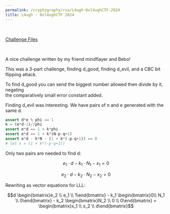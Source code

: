 ```yaml
---
permalink: /cryptography/rsa/L4ugh-0xl4ughCTF-2024
title: L4ugh - 0xl4ughCTF 2024
---
```


<br>

[Challenge Files](https://github.com/Connor-McCartney/CTF_Files/tree/main/2024/0xL4ugh/L4ugh)

<br>

A nice challenge written by my friend mindflayer and Bebo!

This was a 3-part challenge, finding d_good, finding d_evil, and a CBC bit flipping attack.

To find d_good you can send the biggest number allowed then divide by it, negating <br>
the comparatively small error constant added.

Finding d_evil was interesting. We have pairs of n and e generated with the same d.

```python
assert d*e % phi == 1 
k = (e*d-1)//phi
assert e*d == 1 + k*phi
assert e*d == 1 + k*(N-p-q+1)
assert e*d - k*N - (1 + k*(-p-q+1)) == 0
# let x = (1 + k*(-p-q+1))
```

Only two pairs are needed to find d:

$$e_1\cdot d - k_1 \cdot N_1 - x_1 = 0$$

$$e_2\cdot d - k_2 \cdot N_2 - x_2 = 0$$

Rewriting as vector equations for LLL:

$$d \begin{bmatrix}e_2 \\ e_1 \\ 1\end{bmatrix} - k_1 \begin{bmatrix}0\\ N_1 \\ 0\end{bmatrix} - k_2 \begin{bmatrix}N_2 \\ 0 \\ 0\end{bmatrix} = \begin{bmatrix}x_1 \\ x_2 \\ d\end{bmatrix}$$

